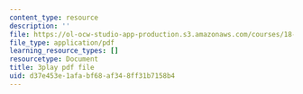 ```yaml
---
content_type: resource
description: ''
file: https://ol-ocw-studio-app-production.s3.amazonaws.com/courses/18-01sc-single-variable-calculus-fall-2010/d37e453e1afabf68af348ff31b7158b4_TpWQlKHPyJ4.pdf
file_type: application/pdf
learning_resource_types: []
resourcetype: Document
title: 3play pdf file
uid: d37e453e-1afa-bf68-af34-8ff31b7158b4
---
```

